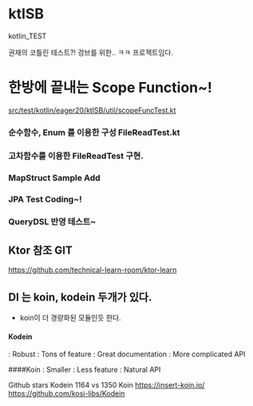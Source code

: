 # ktlSB
kotlin_TEST

권재의 코틀린 테스트?!
겅브를 위한.. ㅋㅋ 프로젝트임다.


# 한방에 끝내는 Scope Function~!
[src/test/kotlin/eager20/ktlSB/util/scopeFuncTest.kt](https://github.com/eager20/ktlSB/blob/193ff823f59f2da980dcb547c10146828b4d01ce/src/test/kotlin/eager20/ktlSB/util/scopeFuncTest.kt)


### 순수함수, Enum 를 이용한 구성 FileReadTest.kt

### 고차함수를 이용한 FileReadTest 구현.

### MapStruct Sample Add

### JPA Test Coding~!

### QueryDSL 반영 테스트~

## Ktor 참조 GIT
https://github.com/technical-learn-room/ktor-learn

## DI 는 koin, kodein 두개가 있다.
- koin이 더 경량화된 모듈인듯 한다.
#### Kodein
: Robust
: Tons of feature
: Great documentation
: More complicated API

####Koin
: Smaller
: Less feature
: Natural API

Github stars Kodein 1164 vs 1350 Koin
https://insert-koin.io/
https://github.com/kosi-libs/Kodein
